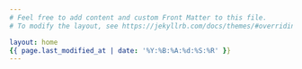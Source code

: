 ```yaml
---
# Feel free to add content and custom Front Matter to this file.
# To modify the layout, see https://jekyllrb.com/docs/themes/#overriding-theme-defaults

layout: home
{{ page.last_modified_at | date: '%Y:%B:%A:%d:%S:%R' }}
---
```

